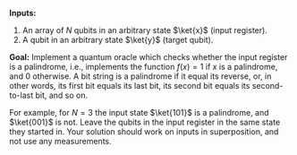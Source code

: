 **Inputs:** 

1. An array of $N$ qubits in an arbitrary state $\ket{x}$ (input register).
2. A qubit in an arbitrary state $\ket{y}$ (target qubit).

**Goal:** 
Implement a quantum oracle which checks whether the input register is a palindrome, i.e., implements the function $f(x) = 1$ if $x$ is a palindrome, and 0 otherwise. A bit string is a palindrome if it equal its reverse, or, in other words, its first bit equals its last bit, its second bit equals its second-to-last bit, and so on.

For example, for $N = 3$ the input state $\ket{101}$ is a palindrome, and $\ket{001}$ is not.
Leave the qubits in the input register in the same state they started in.
Your solution should work on inputs in superposition, and not use any measurements.
